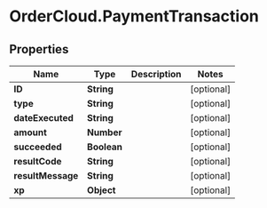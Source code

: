# OrderCloud.PaymentTransaction

## Properties
Name | Type | Description | Notes
------------ | ------------- | ------------- | -------------
**ID** | **String** |  | [optional] 
**type** | **String** |  | [optional] 
**dateExecuted** | **String** |  | [optional] 
**amount** | **Number** |  | [optional] 
**succeeded** | **Boolean** |  | [optional] 
**resultCode** | **String** |  | [optional] 
**resultMessage** | **String** |  | [optional] 
**xp** | **Object** |  | [optional] 


